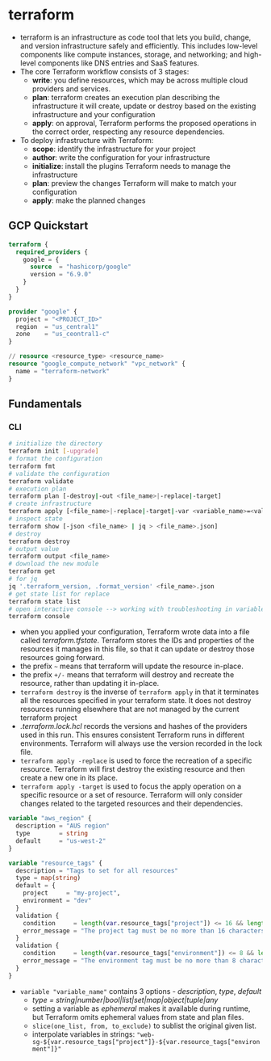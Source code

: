 # terraform

- terraform is an infrastructure as code tool that lets you build, change, and version infrastructure safely and
  efficiently. This includes low-level components like compute instances, storage, and networking; and high-level
  components like DNS entries and SaaS features.
- The core Terraform workflow consists of 3 stages:
    - **write**: you define resources, which may be across multiple cloud providers and services.
    - **plan**: terraform creates an execution plan describing the infrastructure it will create, update or destroy
      based on the existing infrastructure and your configuration
    - **apply**: on approval, Terraform performs the proposed operations in the correct order, respecting any
      resource dependencies.
- To deploy infrastructure with Terraform:
    - **scope**: identify the infrastructure for your project
    - **author**: write the configuration for your infrastructure
    - **initialize**: install the plugins Terraform needs to manage the infrastructure
    - **plan**: preview the changes Terraform will make to match your configuration
    - **apply**: make the planned changes

## GCP Quickstart

````terraform
terraform {
  required_providers {
    google = {
      source  = "hashicorp/google"
      version = "6.9.0"
    }
  }
}

provider "google" {
  project = "<PROJECT_ID>"
  region  = "us_central1"
  zone    = "us_ceontral1-c"
}

// resource <resource_type> <resource_name>
resource "google_compute_network" "vpc_network" {
  name = "terraform-network"
}
````

## Fundamentals

### CLI

```bash 
# initialize the directory
terraform init [-upgrade]
# format the configuration
terraform fmt
# validate the configuration
terraform validate
# execution plan 
terraform plan [-destroy|-out <file_name>|-replace|-target]
# create infrastructure
terraform apply [<file_name>|-replace|-target|-var <variable_name>=<value>|-var-file <file_path>]
# inspect state
terraform show [-json <file_name> | jq > <file_name>.json]
# destroy
terraform destroy
# output value
terraform output <file_name>
# download the new module
terraform get
# for jq
jq '.terraform_version, .format_version' <file_name>.json
# get state list for replace
terraform state list
# open interactive console --> working with troubleshooting in variable definitions
terraform console
```

- when you applied your configuration, Terraform wrote data into a file called _terraform.tfstate_.
  Terraform stores the IDs and properties of the resources it manages in this file, so that it can
  update or destroy those resources going forward.
- the prefix `~` means that terraform will update the resource in-place.
- the prefix ``+/-`` means that terraform will destroy and recreate the resource, rather than updating it in-place.
- ``terraform destroy`` is the inverse of `terraform apply` in that it terminates all the resources specified in your
  terraform state. It does not destroy resources running elsewhere that are not managed by the current terraform project
- _.terraform.lock.hcl_ records the versions and hashes of the providers used in this run. This ensures consistent
  Terraform runs in different environments. Terraform will always use the version recorded in the lock file.
- `terraform apply -replace` is used to force the recreation of a specific resource. Terraform will first destroy the
  existing resource and then create a new one in its place.
- ``terraform apply -target`` is used to focus the apply operation on a specific resource or a set of resource.
  Terraform will only consider changes related to the targeted resources and their dependencies.

````terraform
variable "aws_region" {
  description = "AUS region"
  type        = string
  default     = "us-west-2"
}

variable "resource_tags" {
  description = "Tags to set for all resources"
  type = map(string)
  default = {
    project     = "my-project",
    environment = "dev"
  }
  validation {
    condition     = length(var.resource_tags["project"]) <= 16 && length(regexall("[^a-zA-Z0-9-]", var.resource_tags["project"])) == 0
    error_message = "The project tag must be no more than 16 characters, and only contain letters, numbers, and hyphens."
  }
  validation {
    condition     = length(var.resource_tags["environment"]) <= 8 && length(regexall("[^a-zA-Z0-9-]", var.resource_tags["environment"])) == 0
    error_message = "The environment tag must be no more than 8 characters, and only contain letters, numbers, and hyphens."
  }
}
````

- ``variable "variable_name"`` contains 3 options - _description_, _type_, _default_
    - _type = string|number|bool|list|set|map|object|tuple|any_
    - setting a variable as _ephemeral_ makes it available during runtime, but Terraform omits ephemeral values from
      state and plan files.
    - ``slice(one_list, from, to_exclude)`` to sublist the original given list.
    - interpolate variables in strings: `"web-sg-${var.resource_tags["project"]}-${var.resource_tags["environment"]}"`